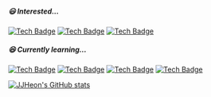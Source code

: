 
<!---
heonjj/heonjj is a ✨ special ✨ repository because its `README.md` (this file) appears on your GitHub profile.
You can click the Preview link to take a look at your changes.
--->

##### :smiley: Interested...
[![Tech Badge](https://img.shields.io/badge/C-yellowgreen?style=flat&logo=C&logoColor=white)](https://github.com/JJHeon)
[![Tech Badge](https://img.shields.io/badge/C++-blue?style=flat&logo=cplusplus&logoColor=white)](https://github.com/JJHeon)
[![Tech Badge](https://img.shields.io/badge/CMake-yellow?style=flat&logo=cmake&logoColor=white)](https://github.com/JJHeon)


##### :laughing: Currently learning...

[![Tech Badge](https://img.shields.io/badge/Java-red?style=flat&logo=java&logoColor=white)](https://github.com/JJHeon)
[![Tech Badge](https://img.shields.io/badge/Spring-6DB33F?style=flat&logo=spring&logoColor=white)](https://github.com/JJHeon)
[![Tech Badge](https://img.shields.io/badge/SpringBoot-6DB33F?style=flat&logo=springboot&logoColor=white)](https://github.com/JJHeon)
[![Tech Badge](https://img.shields.io/badge/JavaScript-F7DF1E?style=flat&logo=javascript&logoColor=white)](https://github.com/JJHeon)

[![JJHeon's GitHub stats](https://github-readme-stats.vercel.app/api?username=JJHeon&show_icons=true&theme=highcontrast)](https://github.com/JJHeon)

